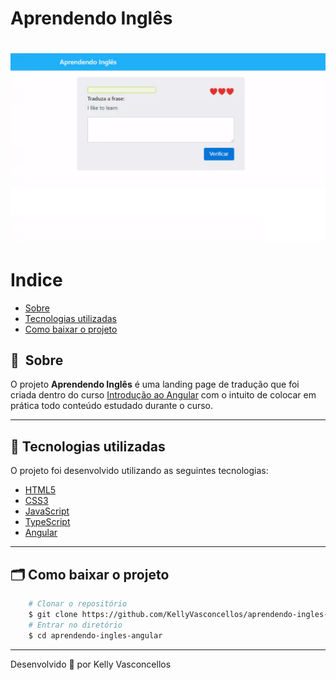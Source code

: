 # Aprendendo Inglês
<h1 align="center">
    <img src="public/apresentacao.png">
</h1>


# Indice

- [Sobre](#-sobre)
- [Tecnologias utilizadas](#-tecnologias-utilizadas)
- [Como baixar o projeto](#-como-baixar-o-projeto)

## 🔖&nbsp; Sobre

O projeto **Aprendendo Inglês** é uma landing page de tradução que foi criada dentro do curso [Introdução ao Angular](https://www.udemy.com) com o intuito de colocar em prática todo conteúdo estudado durante o curso.

---

## 🚀 Tecnologias utilizadas

O projeto foi desenvolvido utilizando as seguintes tecnologias:

- [HTML5](https://developer.mozilla.org/pt-BR/docs/Web/HTML)
- [CSS3](https://developer.mozilla.org/pt-BR/docs/Web/CSS)
- [JavaScript](https://developer.mozilla.org/pt-BR/docs/Web/JavaScript)
- [TypeScript](https://www.typescriptlang.org/)
- [Angular](https://angular.io/)

---

## 🗂 Como baixar o projeto

```bash
    # Clonar o repositório
    $ git clone https://github.com/KellyVasconcellos/aprendendo-ingles-angular.git
    # Entrar no diretório
    $ cd aprendendo-ingles-angular
```

---

Desenvolvido 💜 por Kelly Vasconcellos

